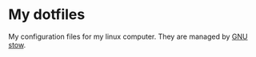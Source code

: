# My dotfiles

My configuration files for my linux computer. They are managed by
[GNU stow](https://www.gnu.org/software/stow/).
